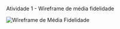 Atividade 1 - Wireframe de média fidelidade

![Wireframe de Média Fidelidade](https://raw.github.com/lfelipessilva/dio-ux/main/medium-fidelity-wireframe-06-08-2023.png)
